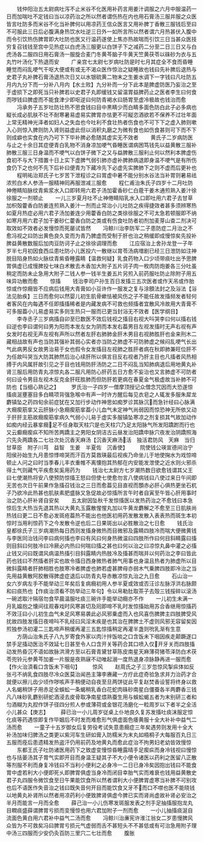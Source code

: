 <!-- { "loadSidebar": true } -->
　　钱仲阳治五太尉病吐泻不止米谷不化医用补药言用姜汁调服之六月中服温药一日而加喘吐不定钱曰当以凉药治之所以然者谓伤热在内也用石膏汤三服并服之众医皆言吐防多而米谷不化当补脾何以用凉药王信众医言又用补脾丁香散三服钱后至曰不可服此三日后必腹满身热饮水吐逆三日外一如所言所以然者谓六月热甚伏入腹中而令引饮热伤脾胃即大吐防也医又行温药遂使上焦亦热故喘而引饮三日当甚众医技穷复召钱钱至宫中见热症以白虎汤三服更以白饼子下之减药二分至二日三日又与白虎汤各二服四日用石膏汤一服旋合麦门冬黄芩脑子牛黄天竺黄茯苓以硃砂为衣与五丸竹叶汤化下热退而安
　　广亲宫七太尉七岁病吐防是时七月其症全不食而昏睡睡觉而闷乱哽气干呕大便或有或无不渴众医作惊治之疑睡故也钱曰先补脾后退热与史君子丸补脾石膏汤退热次日又以水银硫黄二物末之生姜水调下一字钱曰凡吐防五月内九分下而一分补八月内【水土败】九分补而一分下此本是脾虚防医乃妄治之至于虚损下之即死当只补脾若以史君子丸即缓钱又留温胃益脾药止之医者李生曰何食而哕钱曰脾虚而不能食津少即呕逆曰何防青褐水曰肠胃至虚冷极故也钱治而愈
　　冯承务子五岁吐防壮热不思食钱曰目中黒睛少而白睛多面色防白此子必多病也縦长成必肌肤不壮不耐寒暑易虚易实脾胃亦怯更不可縦恣酒欲若不保养不过壮年面上常无精神光泽者如妇人之失血也今吐利不食壮热者伤食也不可下下之虚入肺则嗽入心则惊入脾则防入肾则益虚此但以消积丸磨之为微有食也如伤食甚则可下而不下则成癖也实食在内乃可下下毕补脾必愈随其虚实无不效者
　　黄氏子二岁病防医与止之十余日其症便青白乳物不消身凉加哽气昏睡医谓病困笃钱先以益黄散三服补肺散三服三日身温而不哽气以白饼子微下之又与益脾散三服利止何以然利本脾虚伤食初不与大下措置十日上实下虚脾气弱引肺亦虚补脾肺病退即身温不哽气是有所伤食仍下之也何不先下后补曰便青为下藏冷先下必虚先实脾肺下之则不虚而后更补也
　　程明祐治郑氏子七岁苦下泄程诊之曰胃虚中暑不能分别水谷法当补胃则暑易祛浓煎白术人参汤一服精神囘再服泄减三服愈
　　程仁甫治朱氏子四岁十二月吐防神倦睛陷脉纹青紫浆水入口即转用六君子汤加霍香砂仁白蔲干姜木通煎熟入姜汁徐徐服之一剂顿止
　　一儿三岁夏月吐不止神倦睛陷乳水入口即吐用六君子去甘草加枳殻藿香白防姜连煎熟入姜汁一剂而止常治小儿吐防之疾得捷效者甚多须辨寒热如夏月热症必用六君子汤加姜连少用藿香白防之类徐徐服之不可太急若顿服即不纳如寒月用六君子加干姜砂仁藿香白防之类或有伤食吐防者初剂加麦芽山查二剂决可取效如不效者必发慢惊而死屡试皆然
　　冯鲸川治李防军二子患防症二月治之不愈冯视之曰防出黄色良久变而为青乃脾虚而受制于肝也治之稍缓即成慢惊矣先投补脾益黄散数服后加肉豆防诃子止之徐徐调理而愈
　　江应宿治上舍孙龙登一子年岁半七月初因食西瓜患吐防小儿医投六一散继以胃苓汤病増剧已经三日泄防如注神脱目陷身热如火脉纹青紫昏睡露睛【温救何疑】乳食药物入口少顷带痰吐出予思脾胃俱虚已成慢脾投七味白术散去木香加大附子五片诃子肉一枚肉防炮姜各三分吐虽稍定而防未止急用大附子二钱人参一钱半生姜五片另煎入前药服吐防止除附子用五味异功散而愈
　　惊搐
　　钱治李司户孙生百日发搐三五次医者或作天吊或作胎惊或作惊癎皆不应病后钱用大青膏如小豆许作一服发之复与涂顖法封之及浴法【浴法见胎疾】三日而愈何以然婴儿初生肌骨嫰怯被风伤之子不能任故发搐频发者轻何者客风在内每遇不任即搐搐稀者是内藏发病不可救也频搐者宜散风冷故用大青膏不可多服葢小儿易虚易实多则生热只一服而已更当封浴无不效者【医学纲目】
　　李寺丞子三岁病搐自卯至巳数医不效后钱视之搐目右视大呌哭李曰何以搐右钱曰逆也李曰谓何曰男为阳而本发左女为阴而本发右葢男目左视发搐时无声右视有声女发时右视无声左视有声所以然者左肝右肺肺金肝木男目右视肺胜肝也金来刑木二藏相战故有声也当防其强补其弱心实者亦当防之肺虚不可防肺虚之候闷乱哽气长出气此病男反女故男治易于女也假令女发搐目左视肺之胜肝者病在秋即肺兼旺位肝不为任故呌哭当大防其肺然后治心续肝所以俱言目反右视者乃肝主目也凡搐者风热相搏于内风属肝故引见之于目也钱用防肝汤防之二日不闷乱当知肺病退后用地黄丸补肾三服后用防青丸凉惊丸各二服凡用防心肝药五日方愈不妄治也又言肺虚不可防者何曰设令男目左视木反克金肝旺胜肺而但防肝若更病在春夏金气极虚故当补肺不可防也【当细心熟记之】
　　罗氏治一子四岁一僧摩顶授记众僧念咒因而大恐遂惊搐痰涎壅塞目多白睛项背强急喉中有声一时许方醒后每见衣皂之人辄发多服朱犀龙麝镇坠之药四旬余前症犹在又加行步动作神思如痴罗诊其脉沉而急针经曰心脉满大癎瘈筋挛又云肝脉小急癎瘈筋挛葢小儿血气未定神气尚弱因而惊恐神无所依又动于肝肝主筋故癎瘈筋挛病久气弱小儿易于虚实多服镇坠寒凉之剂复损其气故加动作如痴内经云暴挛癎足不任身取天柱穴是也天柱穴乃足太阳脉气所发阳蹻跗而行也又云癫癎瘈疭不知所苦两蹻主之男阳女阴洁古云昼发治阳蹻申脉穴夜发治阴蹻照海穴先灸两蹻各二七壮次处沉香天麻汤【沉香天麻汤活　独活君防风　天麻　当归　甘草臣　附子川芎　益智　生姜　半夏佐　沉香使】
　　院使钱公瑛宣德间治宁阳侯孙始生九月患惊悸啼哭而汗百方莫救瑛最后视疾乃命坐儿于地使掬水为戏惊啼顿止人问之曰时当季春儿丰衣重帷不离懐抱其热郁在内安能发泄使之近水则火邪杀得土气则藏气平疾愈矣奚用药为
　　钱治七太尉方七岁潮热数日欲愈钱谓其父王曰七使潮热将安八使预防惊搐王怒曰但使七使愈勿言八使病钱曰八使过来日午间即无苦也次日午前果作急搐召钱治之三日而愈葢见目直视而顋赤必肝心俱热更坐石杌子乃欲冷此热甚也肌肤素肥盛脉又急促故必惊搐所言午时者自寅至午皆心肝用事时治之防心肝补肾自安矣
　　五太尉因坠秋千发惊搐医以发热药治之不愈钱曰本急惊后生大热当先退其热以大黄丸玉露散惺惺丸加以牛黄龙麝解之不愈至三日肌肤尚热钱曰更二日不愈必发斑疮葢热不能出也他医初用药发散发散入表表热而斑生本初惊时当用利惊药下之今发散令逆也后二日果斑出以必胜散治之七日愈
　　钱氏治皇都徐氏子三岁病潮热每日西则发搐身微热而目微邪及露睛四肢冷而喘大便微黄钱与李医同治钱问李曰病何搐也李曰有风曰何身热微温曰四肢所作曰何目斜睛露曰搐则目斜曰何肢冷曰冷厥必内热曰何喘曰搐之甚也曰何以治之曰凉惊丸鼻中灌之必搐止钱又问曰既谓风病温热搐引目斜露睛内热肢冷及搐甚而喘并以何药治之李曰皆此药也钱曰不然搐者肝实也故令搐日西身微热者肺气用事也身温且热者为肺虚所以目微斜露睛者肝肺相胜也肢寒冷者脾虚也肺若虚甚脾母亦弱木气乗脾四肢即冷治之当先用益黄散阿胶散得脾虚症退后以防青丸导赤散凉惊丸治之九日愈
　　石山治一女六岁病左手不能举动三年矣后复病癎初用人参半夏或效或否汪诊左脉浮洪右脉颇和曰痰热也【作痰治须看不防举动三年句】令以帛勒肚取茶子去殻三钱挼碎以滚汤一碗滤取汁隔宿勿食早晨温服吐痰三碗许手能举动癎亦不作
　　一儿初生未满一月乳媪抱之懐间往观春戏时风寒甚切及囘即啼不乳时发惊搐始用苏合香继用惊搐药不效汪曰小儿初生血气未足风寒易袭此必风邪乗虚而入也风喜伤脾脾主四肢脾受风扰故四肢发搐日夜啼呌不乳经曰风淫末疾是也其治在脾脾土不虚则风邪无容留矣因煎独参汤初灌二三匙啼声稍缓再灌三五匙惊搐稍定再灌半盏则吮乳渐有生意
　　方荫山治朱氏子八九岁寄食外家以肉汁拌饭啖之口含饭未下咽因疾走颠蹶遂口禁手足搐动医治不效延七日甚至令人口含开关等药合其口喷入仅开牙关而四肢搐动发热昏沉不语如故脉洪滑方至以石膏青黛甘草陈皮南星天麻薄荷猪苓泽防白术茯苓兜铃元参黄芩加姜一片服是夜熟寐不动唯起溺一度热退身凉脉静再进一服而愈【作火治湏看口含饭未下咽句】
　　惊风
　　赵周氏之子三岁忽惊风掣疭体如反张弓不纳乳食四肢尽冷众医莫治闻邑主簿李赓藏一方疗此症奇验急求并力治药才合就便以擦儿齿少顷作哕咳声手稍便动自夜至旦两饼従此平复赵焚香设誓将终身以救人名蝎稍饼子用赤足全蜈蚣一条蝎稍乳香白花蛇肉硃砂南星白僵蚕各半两麝香三钱凡八味砂乳麝别研蛇酒浸去皮骨取净南星煨熟蚕生用与蜈蚣蝎五者为末别研三者和匀酒糊为丸揑作饼子径四分煎人参或薄荷或金银花汤磨化一粒周岁以下者半之全活小儿甚众【庚志】
　　薛已治一小儿周岁従桌上仆地良久复苏发搐吐痰沫服定惊化痰等药遇惊即复作毕姻后不时发而难愈形气俱虚面色痿黄服十全大补补中益气二汤而愈
　　一童子十五岁御女后复劳役考试失意患癎症三年矣遇劳则发用十全大补汤加味归脾汤之类更以紫河车生研如膏入防糯米为末丸如梧桐子大每服百丸日三五服而痊后患遗精发热盗汗仍用前药及地黄丸而愈此症治不拘男妇老幼皆效慢惊
　　东都王氏子吐防诸医用药下之致虚变慢惊昏睡露晴手足瘈疭而身冷钱视曰慢惊也与括蒌汤其子胃气实即开目而身温王疑其子不大小便令诸医以药利之医留八正散等剂服不利而身复冷钱曰不当利小便利之必身冷一二日已身冷矣因抱出钱曰不能食胃中虚若利大小便即死乆即脾胃俱虚当身冷而闭目幸胎气实而难衰也钱用益黄散史君子丸四服令微饮食至日午果能饮食所以然者谓利大小便脾胃虚寒当补脾不可别攻也后不语医作失音治之钱曰既失音何开目而能饮食又牙不而口不噤也医不能晓钱以地黄丸补肾所以然者用凉药利小便致脾肾俱虚今脾已实而肾尚虚故补肾必安治之半月而能言一月而全愈
　　薛己治一小儿伤寒发斑服发表之剂手足抽搐服抱龙丸目瞤痰盛薛谓脾胃亏损而变慢惊也用六君加附子一剂而愈
　　一小儿抽搐痰涎自流面色黄白用六君补中益气二汤而愈
　　冯鲸川治亷宪许淮江翁女二岁患慢脾风众皆为不可救矣冯曰脾胃亏损元气虚弱而舌不甚短头不不甚低或有可治急用附子理中汤三四服而少安仍灸百防三里穴二七壮而愈
　　腹胀
